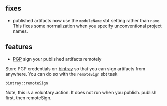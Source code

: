 ## fixes

* published artifacts now use the `moduleName` sbt setting rather than `name`. This fixes some normalization when you specify unconventional project names.

## features

* [PGP](http://en.wikipedia.org/wiki/Pretty_Good_Privacy) sign your published artifacts remotely

Store PGP credentials on [bintray](http://blog.bintray.com/2013/08/06/fight-crime-with-gpg/) so that you can sign artifacts from anywhere. You can do so with the `remoteSign` sbt task

    bintray::remoteSign
    
Note, this is a voluntary action. It does not run when you publish. publish first, then remoteSign.

